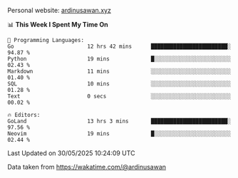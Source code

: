 Personal website: [ardinusawan.xyz](https://ardinusawan.xyz)

<!--START_SECTION:waka-->
📊 **This Week I Spent My Time On** 

```text
💬 Programming Languages: 
Go                       12 hrs 42 mins      ████████████████████████░   94.87 % 
Python                   19 mins             █░░░░░░░░░░░░░░░░░░░░░░░░   02.43 % 
Markdown                 11 mins             ░░░░░░░░░░░░░░░░░░░░░░░░░   01.40 % 
SQL                      10 mins             ░░░░░░░░░░░░░░░░░░░░░░░░░   01.28 % 
Text                     0 secs              ░░░░░░░░░░░░░░░░░░░░░░░░░   00.02 % 

🔥 Editors: 
GoLand                   13 hrs 3 mins       ████████████████████████░   97.56 % 
Neovim                   19 mins             █░░░░░░░░░░░░░░░░░░░░░░░░   02.44 % 
```


 Last Updated on 30/05/2025 10:24:09 UTC
<!--END_SECTION:waka-->
Data taken from https://wakatime.com/@ardinusawan
